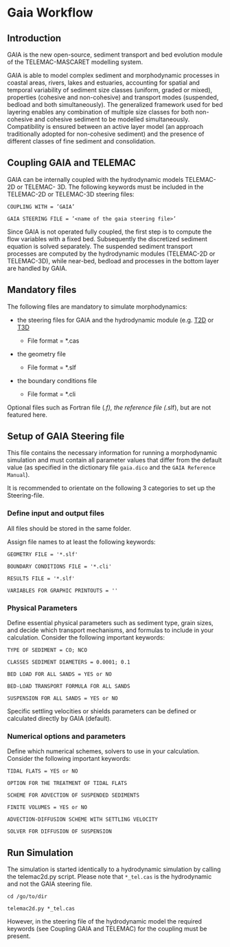 # Gaia Workflow

## Introduction

GAIA is the new open-source, sediment transport and bed evolution module of the TELEMAC-MASCARET modelling system.

GAIA is able to model complex sediment and morphodynamic processes in coastal areas, rivers, lakes and estuaries,
accounting for spatial and temporal variability of sediment size classes (uniform, graded or mixed), properties (cohesive and
non-cohesive) and transport modes (suspended, bedload and both simultaneously).
The generalized framework used for bed layering enables any combination of multiple size classes
for both non-cohesive and cohesive sediment to be modelled simultaneously. Compatibility
is ensured between an active layer model (an approach traditionally adopted for non-cohesive
sediment) and the presence of different classes of fine sediment and consolidation.

## Coupling GAIA and TELEMAC
GAIA can be internally coupled with the hydrodynamic models TELEMAC-2D or TELEMAC-
3D. The following keywords must be included in the TELEMAC-2D or TELEMAC-3D steering files:

`COUPLING WITH = ’GAIA’`

`GAIA STEERING FILE = ’<name of the gaia steering file>’`

Since GAIA is not operated fully coupled, the first step is to compute the flow variables with a fixed bed.
Subsequently the discretized sediment equation is solved separately.
The suspended sediment transport processes are computed by the hydrodynamic modules (TELEMAC-2D or TELEMAC-3D), while near-bed, bedload and processes
in the bottom layer are handled by GAIA.

## Mandatory files
The following files are mandatory to simulate morphodynamics:

* the steering files for GAIA and the hydrodynamic module (e.g. [T2D](../numerics/telemac2d.html)
or [T3D](../numerics/telemac3d.html)
    - File format = *.cas

* the geometry file
    - File format = *.slf

* the boundary conditions file
    - File format = *.cli

Optional files such as Fortran file (*.f), the reference file (*.slf), but are not featured here.

## Setup of GAIA Steering file
This file contains the necessary information for running a morphodynamic simulation and must contain all parameter values
that differ from the default value (as specified in the dictionary file `gaia.dico` and the `GAIA Reference Manual`).

It is recommended to orientate on the following 3 categories to set up the Steering-file.
### Define input and output files
All files should be stored in the same folder.

Assign file names to at least the following keywords:

`GEOMETRY FILE = '*.slf'`

`BOUNDARY CONDITIONS FILE = '*.cli'`

`RESULTS FILE = '*.slf'`

`VARIABLES FOR GRAPHIC PRINTOUTS = ''`

### Physical Parameters
Define essential physical parameters such as sediment type, grain sizes, and decide which
transport mechanisms, and formulas to include in your calculation. Consider the following important keywords:

`TYPE OF SEDIMENT = CO; NCO`

`CLASSES SEDIMENT DIAMETERS = 0.0001; 0.1`

`BED LOAD FOR ALL SANDS = YES or NO`

`BED-LOAD TRANSPORT FORMULA FOR ALL SANDS`

`SUSPENSION FOR ALL SANDS = YES or NO`

Specific settling velocities or shields parameters can be defined or calculated directly by GAIA (default).

### Numerical options and parameters
Define which numerical schemes, solvers to use in your calculation. Consider the following important keywords:

`TIDAL FLATS = YES or NO`

`OPTION FOR THE TREATMENT OF TIDAL FLATS`

`SCHEME FOR ADVECTION OF SUSPENDED SEDIMENTS`

`FINITE VOLUMES = YES or NO`

`ADVECTION-DIFFUSION SCHEME WITH SETTLING VELOCITY`

`SOLVER FOR DIFFUSION OF SUSPENSION`


## Run Simulation
The simulation is started identically to a hydrodynamic simulation by calling the telemac2d.py script.
Please note that `*_tel.cas` is the hydrodynamic and not the GAIA steering file.

`cd /go/to/dir`

`telemac2d.py *_tel.cas`

However, in the steering file of the hydrodynamic model
the required keywords (see Coupling GAIA and TELEMAC) for the coupling must be present.
